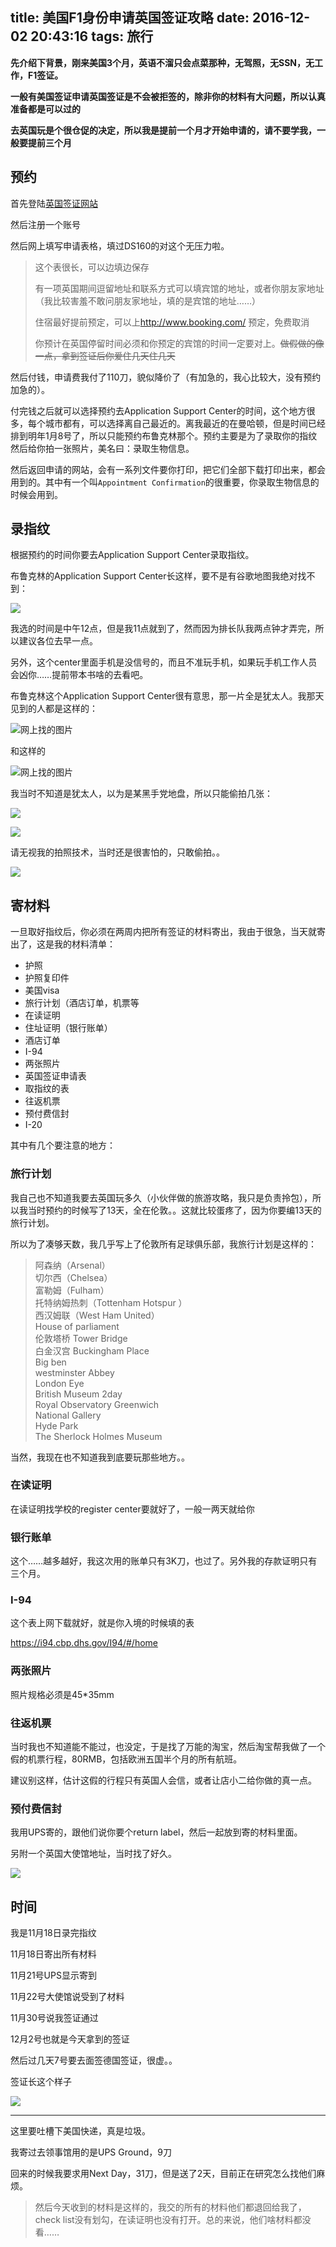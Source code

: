 title: 美国F1身份申请英国签证攻略
date: 2016-12-02 20:43:16
tags: 旅行
---


**先介绍下背景，刚来美国3个月，英语不溜只会点菜那种，无驾照，无SSN，无工作，F1签证。**

**一般有美国签证申请英国签证是不会被拒签的，除非你的材料有大问题，所以认真准备都是可以过的**

**去英国玩是个很仓促的决定，所以我是提前一个月才开始申请的，请不要学我，一般要提前三个月**

<!--more-->

## 预约

首先登陆[英国签证网站](https://www.visa4uk.fco.gov.uk/home/welcome)

然后注册一个账号

然后网上填写申请表格，填过DS160的对这个无压力啦。

> 这个表很长，可以边填边保存
> 
> 有一项英国期间逗留地址和联系方式可以填宾馆的地址，或者你朋友家地址（我比较害羞不敢问朋友家地址，填的是宾馆的地址……）
> 
> 住宿最好提前预定，可以上<http://www.booking.com/> 预定，免费取消
> 
> 你预计在英国停留时间必须和你预定的宾馆的时间一定要对上。~~做假做的像一点，拿到签证后你爱住几天住几天~~



然后付钱，申请费我付了110刀，貌似降价了（有加急的，我心比较大，没有预约加急的）。

付完钱之后就可以选择预约去Application Support Center的时间，这个地方很多，每个城市都有，可以选择离自己最近的。离我最近的在曼哈顿，但是时间已经排到明年1月8号了，所以只能预约布鲁克林那个。预约主要是为了录取你的指纹然后给你拍一张照片，美名曰：录取生物信息。

然后返回申请的网站，会有一系列文件要你打印，把它们全部下载打印出来，都会用到的。其中有一个叫`Appointment Confirmation`的很重要，你录取生物信息的时候会用到。

## 录指纹

根据预约的时间你要去Application Support Center录取指纹。

布鲁克林的Application Support Center长这样，要不是有谷歌地图我绝对找不到：

![](http://p1.bqimg.com/567571/e43aa2c0f33ee32d.png)

我选的时间是中午12点，但是我11点就到了，然而因为排长队我两点钟才弄完，所以建议各位去早一点。

另外，这个center里面手机是没信号的，而且不准玩手机，如果玩手机工作人员会凶你……提前带本书啥的去看吧。

布鲁克林这个Application Support Center很有意思，那一片全是犹太人。我那天见到的人都是这样的：

![网上找的图片](http://p1.bqimg.com/567571/271ee90012462318.jpg)

和这样的

![网上找的图片](http://p1.bqimg.com/567571/23536265784fd46d.jpg)

我当时不知道是犹太人，以为是某黑手党地盘，所以只能偷拍几张：

![](http://p1.bqimg.com/567571/05128655c0f99d34.png)

![](http://p1.bqimg.com/567571/25ddb271e489340b.png)

请无视我的拍照技术，当时还是很害怕的，只敢偷拍。。

![](http://p1.bqimg.com/567571/4026e7118393ea9f.png)

## 寄材料

一旦取好指纹后，你必须在两周内把所有签证的材料寄出，我由于很急，当天就寄出了，这是我的材料清单：


* 护照
* 护照复印件
* 美国visa
* 旅行计划（酒店订单，机票等
* 在读证明
* 住址证明（银行账单）
* 酒店订单
* I-94
* 两张照片
* 英国签证申请表
* 取指纹的表
* 往返机票
* 预付费信封
* I-20

其中有几个要注意的地方：

### 旅行计划

我自己也不知道我要去英国玩多久（小伙伴做的旅游攻略，我只是负责拎包），所以我当时预约的时候写了13天，全在伦敦。。这就比较蛋疼了，因为你要编13天的旅行计划。

所以为了凑够天数，我几乎写上了伦敦所有足球俱乐部，我旅行计划是这样的：

> 阿森纳（Arsenal）  
> 切尔西（Chelsea）  
> 富勒姆（Fulham）  
> 托特纳姆热刺（Tottenham Hotspur ）  
> 西汉姆联（West Ham United）  
> House of parliament  
> 伦敦塔桥 Tower Bridge  
> 白金汉宫 Buckingham Place  
> Big ben   
> westminster Abbey  
> London Eye  
> British Museum 2day  
> Royal Observatory Greenwich  
> National Gallery  
> Hyde Park  
> The Sherlock Holmes Museum  

当然，我现在也不知道我到底要玩那些地方。。

### 在读证明

在读证明找学校的register center要就好了，一般一两天就给你

### 银行账单

这个……越多越好，我这次用的账单只有3K刀，也过了。另外我的存款证明只有三个月。

### I-94

这个表上网下载就好，就是你入境的时候填的表

<https://i94.cbp.dhs.gov/I94/#/home>

### 两张照片

照片规格必须是45*35mm

### 往返机票

当时我也不知道能不能过，也没定，于是找了万能的淘宝，然后淘宝帮我做了一个假的机票行程，80RMB，包括欧洲五国半个月的所有航班。

建议别这样，估计这假的行程只有英国人会信，或者让店小二给你做的真一点。

### 预付费信封

我用UPS寄的，跟他们说你要个return label，然后一起放到寄的材料里面。

另附一个英国大使馆地址，当时找了好久。

![](http://p1.bqimg.com/567571/31d8520f5c765661.png)




## 时间

我是11月18日录完指纹

11月18日寄出所有材料

11月21号UPS显示寄到

11月22号大使馆说受到了材料

11月30号说我签证通过

12月2号也就是今天拿到的签证

然后过几天7号要去面签德国签证，很虚。。

签证长这个样子

![](http://p1.bqimg.com/567571/27e1d0db9c488ee7.png)

------

这里要吐槽下美国快递，真是垃圾。

我寄过去领事馆用的是UPS Ground，9刀

回来的时候我要求用Next Day，31刀，但是送了2天，目前正在研究怎么找他们麻烦。

> 然后今天收到的材料是这样的，我交的所有的材料他们都退回给我了，check list没有划勾，在读证明也没有打开。总的来说，他们啥材料都没看……